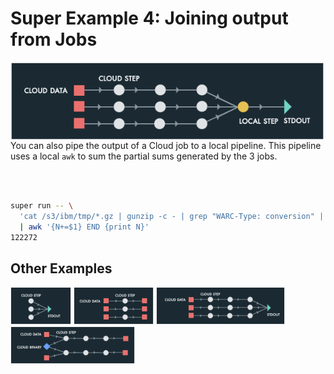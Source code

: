 # Super Example 4: Joining output from Jobs

<img src="images/runvis4.png" align="left" height="125">

You can also pipe the output of a Cloud job to a local pipeline. This
pipeline uses a local `awk` to sum the partial sums generated by the 3
jobs.

<br>
<br>

```sh
super run -- \
  'cat /s3/ibm/tmp/*.gz | gunzip -c - | grep "WARC-Type: conversion" | wc -l' \
  | awk '{N+=$1} END {print N}'
122272
```

## Other Examples

<!--[<img src="images/runvis4.png" height="60">](example4.md)-->
[<img src="images/runvis1.png" height="60">](example1.md)
[<img src="images/runvis2.png" height="60">](example2.md)
[<img src="images/runvis3.png" height="60">](example3.md)
[<img src="images/runvis5.png" height="60">](example5.md)
